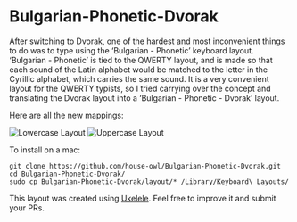 # Bulgarian-Phonetic-Dvorak

After switching to Dvorak, one of the hardest and most inconvenient things to do
was to type using the ‘Bulgarian - Phonetic’ keyboard layout.
‘Bulgarian - Phonetic’ is tied to the QWERTY layout,
and is made so that each sound of the Latin alphabet would be matched
to the letter in the Cyrillic alphabet, which carries the same sound.
It is a very convenient layout for the QWERTY typists,
so I tried carrying over the concept and translating the Dvorak layout
into a ‘Bulgarian - Phonetic - Dvorak’ layout.

Here are all the new mappings: 

![Lowercase Layout](https://github.com/house-owl/Bulgarian-Phonetic-Dvorak/raw/master/layout_images/lowercase-layout.png)
![Uppercase Layout](https://github.com/house-owl/Bulgarian-Phonetic-Dvorak/raw/master/layout_images/uppercase-layout.png)

To install on a mac:

    git clone https://github.com/house-owl/Bulgarian-Phonetic-Dvorak.git
    cd Bulgarian-Phonetic-Dvorak/
    sudo cp Bulgarian-Phonetic-Dvorak/layout/* /Library/Keyboard\ Layouts/

This layout was created using [Ukelele](http://scripts.sil.org/cms/scripts/page.php?site_id=nrsi&id=ukelele).
Feel free to improve it and submit your PRs.
